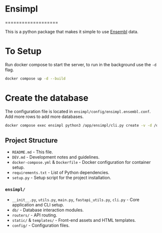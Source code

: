 # Ensimpl
===================

This is a python package that makes it simple to use
[Ensembl](http://www.ensembl.org/) data.

# To Setup
Run docker compose to start the server, to run in the background use the `-d` flag.
```bash
docker compose up -d --build
```

# Create the database
The configuration file is located in `ensimpl/config/ensimpl.ensembl.conf`. Add more rows to add more databases.
```bash
docker compose exec ensimpl python3 /app/ensimpl/cli.py create -v -d /data
```

## Project Structure

- `README.md` - This file.
- `DEV.md` - Development notes and guidelines.
- `docker-compose.yml` & `Dockerfile` - Docker configuration for container setup.
- `requirements.txt` - List of Python dependencies.
- `setup.py` - Setup script for the project installation.

### `ensimpl/`

- `__init__.py`, `utils.py`, `main.py`, `fastapi_utils.py`, `cli.py` - Core application and CLI setup.
- `db/` - Database interaction modules.
- `routers/` - API routing.
- `static/` & `templates/` - Front-end assets and HTML templates.
- `config/` - Configuration files.
